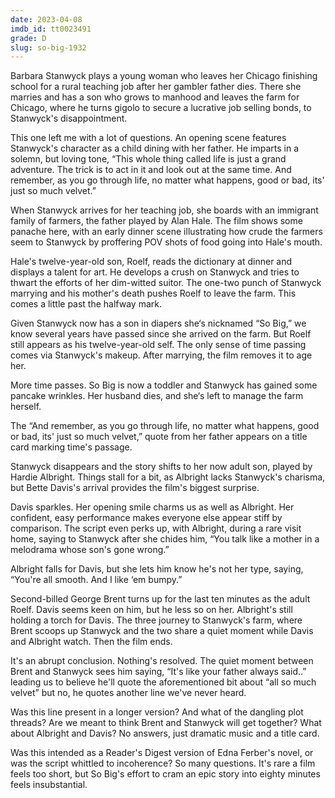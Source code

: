 ```yaml
---
date: 2023-04-08
imdb_id: tt0023491
grade: D
slug: so-big-1932
---
```


Barbara Stanwyck plays a young woman who leaves her Chicago finishing school for a rural teaching job after her gambler father dies. There she marries and has a son who grows to manhood and leaves the farm for Chicago, where he turns gigolo to secure a lucrative job selling bonds, to Stanwyck's disappointment.

<!-- end -->

This one left me with a lot of questions. An opening scene features Stanwyck's character as a child dining with her father. He imparts in a solemn, but loving tone, “This whole thing called life is just a grand adventure. The trick is to act in it and look out at the same time. And remember, as you go through life, no matter what happens, good or bad, its' just so much velvet.”

When Stanwyck arrives for her teaching job, she boards with an immigrant family of farmers, the father played by Alan Hale. The film shows some panache here, with an early dinner scene illustrating how crude the farmers seem to Stanwyck by proffering POV shots of food going into Hale's mouth.

Hale's twelve-year-old son, Roelf, reads the dictionary at dinner and displays a talent for art. He develops a crush on Stanwyck and tries to thwart the efforts of her dim-witted suitor. The one-two punch of Stanwyck marrying and his mother's death pushes Roelf to leave the farm. This comes a little past the halfway mark.

Given Stanwyck now has a son in diapers she‘s nicknamed “So Big,” we know several years have passed since she arrived on the farm. But Roelf still appears as his twelve-year-old self. The only sense of time passing comes via Stanwyck's makeup. After marrying, the film removes it to age her.

More time passes. So Big is now a toddler and Stanwyck has gained some pancake wrinkles. Her husband dies, and she‘s left to manage the farm herself.

The “And remember, as you go through life, no matter what happens, good or bad, its' just so much velvet,” quote from her father appears on a title card marking time's passage.

Stanwyck disappears and the story shifts to her now adult son, played by Hardie Albright. Things stall for a bit, as Albright lacks Stanwyck's charisma, but Bette Davis's arrival provides the film's biggest surprise.

Davis sparkles. Her opening smile charms us as well as Albright. Her confident, easy performance makes everyone else appear stiff by comparison. The script even perks up, with Albright, during a rare visit home, saying to Stanwyck after she chides him, “You talk like a mother in a melodrama whose son's gone wrong.”

Albright falls for Davis, but she lets him know he's not her type, saying, “You're all smooth. And I like ‘em bumpy.”

Second-billed George Brent turns up for the last ten minutes as the adult Roelf. Davis seems keen on him, but he less so on her. Albright's still holding a torch for Davis. The three journey to Stanwyck's farm, where Brent scoops up Stanwyck and the two share a quiet moment while Davis and Albright watch. Then the film ends.

It's an abrupt conclusion. Nothing's resolved. The quiet moment between Brent and Stanwyck sees him saying, “It's like your father always said..” leading us to believe he'll quote the aforementioned bit about “all so much velvet” but no, he quotes another line we've never heard.

Was this line present in a longer version? And what of the dangling plot threads? Are we meant to think Brent and Stanwyck will get together? What about Albright and Davis? No answers, just dramatic music and a title card.

Was this intended as a Reader's Digest version of Edna Ferber's novel, or was the script whittled to incoherence? So many questions. It's rare a film feels too short, but So Big's effort to cram an epic story into eighty minutes feels insubstantial.
